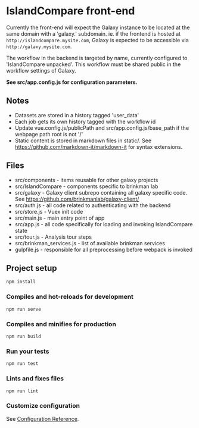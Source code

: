 # IslandCompare front-end

Currently the front-end will expect the Galaxy instance to be located at the same domain with a 'galaxy.' subdomain.
ie. if the frontend is hosted at `http://islandcompare.mysite.com`, Galaxy is expected to be accessible via `http://galaxy.mysite.com`.

The workflow in the backend is targeted by name, currently configured to 'IslandCompare unpacked'. This workflow must be shared public in the workflow settings of Galaxy.

**See src/app.config.js for configuration parameters.**

## Notes
- Datasets are stored in a history tagged 'user_data'
- Each job gets its own history tagged with the workflow id
- Update vue.config.js/publicPath and src/app.config.js/base_path if the webpage path root is not '/'
- Static content is stored in markdown files in static/. See https://github.com/markdown-it/markdown-it for syntax extensions.

## Files
- src/components - items reusable for other galaxy projects
- src/IslandCompare - components specific to brinkman lab
- src/galaxy - Galaxy client subrepo containing all galaxy specific code. See https://github.com/brinkmanlab/galaxy-client/
- src/auth.js - all code related to authenticating with the backend
- src/store.js - Vuex init code 
- src/main.js - main entry point of app
- src/app.js - all code specifically for loading and invoking IslandCompare state
- src/tour.js - Analysis tour steps
- src/brinkman_services.js - list of available brinkman services
- gulpfile.js - responsible for all preprocessing before webpack is invoked


## Project setup
```
npm install
```

### Compiles and hot-reloads for development
```
npm run serve
```

### Compiles and minifies for production
```
npm run build
```

### Run your tests
```
npm run test
```

### Lints and fixes files
```
npm run lint
```

### Customize configuration
See [Configuration Reference](https://cli.vuejs.org/config/).

